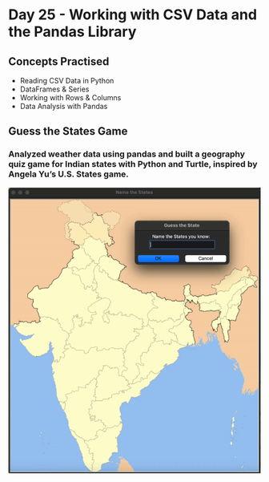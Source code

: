 # Day 25 - Working with CSV Data and the Pandas Library
## Concepts Practised
- Reading CSV Data in Python
- DataFrames & Series
- Working with Rows & Columns
- Data Analysis with Pandas
## Guess the States Game
### Analyzed weather data using pandas and built a geography quiz game for Indian states with Python and Turtle, inspired by Angela Yu’s U.S. States game.
![Day 25 Code Demo](../gifs/Day025.gif)
